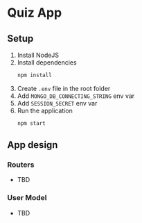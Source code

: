 # Quiz App

## Setup

1. Install NodeJS
2. Install dependencies
    ```bash
    npm install
    ```
3. Create `.env` file in the root folder
4. Add `MONGO_DB_CONNECTING_STRING` env var
5. Add `SESSION_SECRET` env var
6. Run the application
   ```bash
   npm start
    ```

## App design

### Routers

- TBD

### User Model

- TBD
